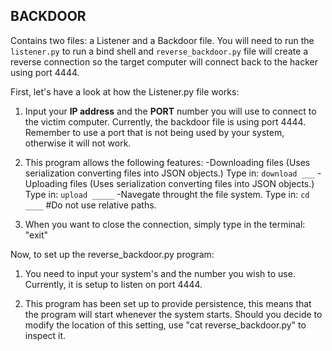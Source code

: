 ## BACKDOOR 

Contains two files: a Listener and a Backdoor file. 
You will need to run the `listener.py` to run a bind shell and  `reverse_backdoor.py` file will create a reverse
connection so the target computer will connect back to the hacker using port 4444.

First, let's have a look at how the Listener.py file works:

1. Input your **IP address** and the **PORT** number you will use to connect to the victim computer. 
Currently, the backdoor file is using port 4444. Remember to use a port that is not being used by your system, otherwise it will not work.

2. This program allows the following features: 
-Downloading files (Uses serialization converting files into JSON objects.) Type in: `download ___`
-Uploading files (Uses serialization converting files into JSON objects.) Type in: `upload _____`
-Navegate throught the file system. Type in: `cd ____` #Do not use relative paths. 

3. When you want to close the connection, simply type in the terminal:
"exit" 


Now, to set up the reverse_backdoor.py program:

1. You need to input your system's <IP> and the <PORT> number you wish to use. Currently, it is setup to listen on port 4444.

2. This program has been set up to provide persistence, this means that the program will start whenever the system starts. Should you decide
to modify the location of this setting, use "cat reverse_backdoor.py" to inspect it. 
